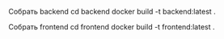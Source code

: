 Собрать backend
cd backend
docker build -t backend:latest .

Собрать frontend
cd frontend
docker build -t frontend:latest .
